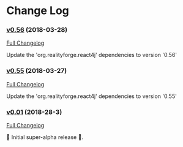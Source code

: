 # Change Log

### [v0.56](https://github.com/react4j/react4j-windowportal/tree/v0.56) (2018-03-28)
[Full Changelog](https://github.com/react4j/react4j-windowportal/compare/v0.55...v0.56)

Update the 'org.realityforge.react4j' dependencies to version '0.56'
### [v0.55](https://github.com/react4j/react4j-windowportal/tree/v0.55) (2018-03-27)
[Full Changelog](https://github.com/react4j/react4j-windowportal/compare/v0.54...v0.55)

Update the 'org.realityforge.react4j' dependencies to version '0.55'
### [v0.01](https://github.com/react4j/react4j-windowportal/tree/v0.01) (2018-28-3)
[Full Changelog](https://github.com/react4j/react4j-windowportal/compare/be26d496faf52dd080995dd1c98854f3c3faf1f4...v0.01)

 ‎🎉	Initial super-alpha release ‎🎉.
